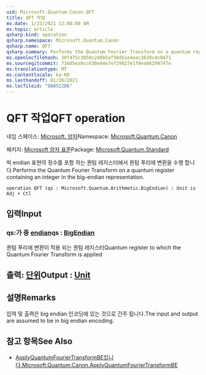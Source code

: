 ```yaml
---
uid: Microsoft.Quantum.Canon.QFT
title: QFT 작업
ms.date: 1/23/2021 12:00:00 AM
ms.topic: article
qsharp.kind: operation
qsharp.namespace: Microsoft.Quantum.Canon
qsharp.name: QFT
qsharp.summary: Performs the Quantum Fourier Transform on a quantum register containing an integer in the big-endian representation.
ms.openlocfilehash: 30f475c3850c248b5af58db1e4aac3638c4c0471
ms.sourcegitcommit: 71605ea9cc630e84e7ef29027e1f0ea06299747e
ms.translationtype: MT
ms.contentlocale: ko-KR
ms.lasthandoff: 01/26/2021
ms.locfileid: "98852286"
---
```

# <a name="qft-operation"></a><span data-ttu-id="64adf-102">QFT 작업</span><span class="sxs-lookup"><span data-stu-id="64adf-102">QFT operation</span></span>

<span data-ttu-id="64adf-103">네임 스페이스: [Microsoft. 양자](xref:Microsoft.Quantum.Canon)</span><span class="sxs-lookup"><span data-stu-id="64adf-103">Namespace: [Microsoft.Quantum.Canon](xref:Microsoft.Quantum.Canon)</span></span>

<span data-ttu-id="64adf-104">패키지: [Microsoft 양자 표준](https://nuget.org/packages/Microsoft.Quantum.Standard)</span><span class="sxs-lookup"><span data-stu-id="64adf-104">Package: [Microsoft.Quantum.Standard](https://nuget.org/packages/Microsoft.Quantum.Standard)</span></span>


<span data-ttu-id="64adf-105">빅 endian 표현의 정수를 포함 하는 퀀텀 레지스터에서 퀀텀 푸리에 변환을 수행 합니다.</span><span class="sxs-lookup"><span data-stu-id="64adf-105">Performs the Quantum Fourier Transform on a quantum register containing an integer in the big-endian representation.</span></span>

```qsharp
operation QFT (qs : Microsoft.Quantum.Arithmetic.BigEndian) : Unit is Adj + Ctl
```


## <a name="input"></a><span data-ttu-id="64adf-106">입력</span><span class="sxs-lookup"><span data-stu-id="64adf-106">Input</span></span>

### <a name="qs--bigendian"></a><span data-ttu-id="64adf-107">qs:가 중 [endian](xref:Microsoft.Quantum.Arithmetic.BigEndian)</span><span class="sxs-lookup"><span data-stu-id="64adf-107">qs : [BigEndian](xref:Microsoft.Quantum.Arithmetic.BigEndian)</span></span>

<span data-ttu-id="64adf-108">퀀텀 푸리에 변환이 적용 되는 퀀텀 레지스터</span><span class="sxs-lookup"><span data-stu-id="64adf-108">Quantum register to which the Quantum Fourier Transform is applied</span></span>



## <a name="output--unit"></a><span data-ttu-id="64adf-109">출력: [단위](xref:microsoft.quantum.lang-ref.unit)</span><span class="sxs-lookup"><span data-stu-id="64adf-109">Output : [Unit](xref:microsoft.quantum.lang-ref.unit)</span></span>



## <a name="remarks"></a><span data-ttu-id="64adf-110">설명</span><span class="sxs-lookup"><span data-stu-id="64adf-110">Remarks</span></span>

<span data-ttu-id="64adf-111">입력 및 출력은 big endian 인코딩에 있는 것으로 간주 됩니다.</span><span class="sxs-lookup"><span data-stu-id="64adf-111">The input and output are assumed to be in big endian encoding.</span></span>

## <a name="see-also"></a><span data-ttu-id="64adf-112">참고 항목</span><span class="sxs-lookup"><span data-stu-id="64adf-112">See Also</span></span>

- [<span data-ttu-id="64adf-113">ApplyQuantumFourierTransformBE입니다.</span><span class="sxs-lookup"><span data-stu-id="64adf-113">Microsoft.Quantum.Canon.ApplyQuantumFourierTransformBE</span></span>](xref:Microsoft.Quantum.Canon.ApplyQuantumFourierTransformBE)